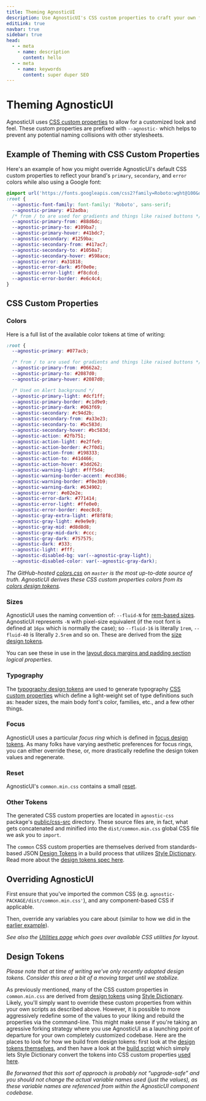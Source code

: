 ```yaml
---
title: Theming AgnosticUI
description: Use AgnosticUI's CSS custom properties to craft your own flexible design systems
editLink: true
navbar: true
sidebar: true
head:
  - - meta
    - name: description
      content: hello
  - - meta
    - name: keywords
      content: super duper SEO
---
```


# Theming AgnosticUI

AgnosticUI uses [CSS custom properties](https://developer.mozilla.org/en-US/docs/Web/CSS/Using_CSS_custom_properties) to allow for a customized look and feel. These custom properties are prefixed with `--agnostic-` which helps to prevent any potential naming collisions with other stylesheets.

## Example of Theming with CSS Custom Properties

Here's an example of how you might override AgnosticUI's default CSS custom properties to reflect your brand's `primary`, `secondary`, and `error` colors while also using a Google font:

```css
@import url('https://fonts.googleapis.com/css2?family=Roboto:wght@100&display=swap');
:root {
  --agnostic-font-family: font-family: 'Roboto', sans-serif;
  --agnostic-primary: #12adba;
  /* from / to are used for gradients and things like raised buttons */
  --agnostic-primary-from: #88d6dc;
  --agnostic-primary-to: #109ba7;
  --agnostic-primary-hover: #41bdc7;
  --agnostic-secondary: #1259ba;
  --agnostic-secondary-from: #417ac7;
  --agnostic-secondary-to: #1050a7;
  --agnostic-secondary-hover: #598ace;
  --agnostic-error: #a31818;
  --agnostic-error-dark: #5f0e0e;
  --agnostic-error-light: #f8cdcd;
  --agnostic-error-border: #e6c4c4;
}
```

## CSS Custom Properties

### Colors

Here is a full list of the available color tokens at time of writing:

```css
:root {
  --agnostic-primary: #077acb;

  /* from / to are used for gradients and things like raised buttons */
  --agnostic-primary-from: #0662a2;
  --agnostic-primary-to: #2087d0;
  --agnostic-primary-hover: #2087d0;

  /* Used on Alert background */
  --agnostic-primary-light: #dcf1ff;
  --agnostic-primary-border: #c1d9e9;
  --agnostic-primary-dark: #063f69;
  --agnostic-secondary: #c94d2b;
  --agnostic-secondary-from: #a33e23;
  --agnostic-secondary-to: #bc583d;
  --agnostic-secondary-hover: #bc583d;
  --agnostic-action: #2fb751;
  --agnostic-action-light: #e2ffe9;
  --agnostic-action-border: #c7f0d1;
  --agnostic-action-from: #198333;
  --agnostic-action-to: #41d466;
  --agnostic-action-hover: #3dd262;
  --agnostic-warning-light: #fff5d4;
  --agnostic-warning-border-accent: #ecd386;
  --agnostic-warning-border: #f0e3b9;
  --agnostic-warning-dark: #634902;
  --agnostic-error: #e02e2e;
  --agnostic-error-dark: #771414;
  --agnostic-error-light: #ffe0e0;
  --agnostic-error-border: #eec8c8;
  --agnostic-gray-extra-light: #f8f8f8;
  --agnostic-gray-light: #e9e9e9;
  --agnostic-gray-mid: #d8d8d8;
  --agnostic-gray-mid-dark: #ccc;
  --agnostic-gray-dark: #757575;
  --agnostic-dark: #333;
  --agnostic-light: #fff;
  --agnostic-disabled-bg: var(--agnostic-gray-light);
  --agnostic-disabled-color: var(--agnostic-gray-dark);
```

_The GitHub-hosted [colors.css](https://github.com/AgnosticUI/agnosticui/blob/master/agnostic-css/public/css-src/colors.css) on `master` is the most up-to-date source of truth. AgnosticUI derives these CSS custom properties colors from its [colors design tokens](https://github.com/AgnosticUI/agnosticui/tree/master/agnostic-css/tokens/colors)._

### Sizes

AgnosticUI uses the naming convention of: `--fluid-N` for [rem-based sizes](https://github.com/AgnosticUI/agnosticui/blob/master/agnostic-css/public/css-src/sizes.css). AgnosticUI represents `-N` with pixel-size equivalent (if the root font is defined at `16px` which is normally the case); so `--fluid-16` is literally `1rem`, `--fluid-40` is literally `2.5rem` and so on. These are derived from the [size design tokens](https://github.com/AgnosticUI/agnosticui/blob/master/agnostic-css/tokens/sizes/sizes.json).

You can see these in use in the [layout docs margins and padding section](https://agnosticui.github.io/agnosticui/docs/utilities.html#margins-and-padding) _logical properties_.

### Typography

The [typography design tokens](https://github.com/AgnosticUI/agnosticui/blob/master/agnostic-css/tokens/typography/typography.json) are used to generate typography [CSS custom properties](https://github.com/AgnosticUI/agnosticui/blob/master/agnostic-css/public/css-src/typography.css#L6) which define a light-weight set of type definitions such as: header sizes, the main body font's color, families, etc., and a few other things.

### Focus

AgnosticUI uses a particular _focus ring_ which is defined in [focus design tokens](https://github.com/AgnosticUI/agnosticui/blob/master/agnostic-css/tokens/focus/focus.json). As many folks have varying aesthetic preferences for focus rings, you can either override these, or, more drastically redefine the design token values and regenerate.

### Reset

AgnosticUI's `common.min.css` contains a small [reset](https://github.com/AgnosticUI/agnosticui/blob/master/agnostic-css/public/css-src/reset.css#L1).


### Other Tokens

The generated CSS custom properties are located in `agnostic-css` package's [public/css-src](https://github.com/AgnosticUI/agnosticui/tree/master/agnostic-css/public/css-src) directory. These source files are, in fact, what gets concatenated and minified into the `dist/common.min.css` global CSS file we ask you to `import`.

<div class="mbe24"></div>

The `common` CSS custom properties are themselves derived from standards-based JSON [Design Tokens](https://www.w3.org/community/design-tokens/) in a build process that utilizes [Style Dictionary](https://github.com/amzn/style-dictionary). Read more about the [design tokens spec here](https://design-tokens.github.io/community-group/format/).

<div class="mbe24"></div>

## Overriding AgnosticUI

First ensure that you've imported the common CSS (e.g. `agnostic-PACKAGE/dist/common.min.css'`), and any component-based CSS if applicable.

<div class="mbe24"></div>

Then, override any variables you care about (similar to how we did in the [earlier example](https://agnosticui.github.io/agnosticui/docs/theming.html#example-of-theming-with-css-custom-properties)).

<div class="mbe24"></div>

_See also the [Utilities page](./utilities) which goes over available CSS utilities for layout._

<div class="mbe24"></div>

## Design Tokens

_Please note that at time of writing we've only recently adopted design tokens. Consider this area a bit of a moving target until we stabilize._

<div class="mbe24"></div>

As previously mentioned, many of the CSS custom properties in `common.min.css` are derived from [design tokens](https://design-tokens.github.io/community-group/format/) using [Style Dictionary](https://github.com/amzn/style-dictionary). Likely, you'll simply want to override these custom properties from within your own scripts as described above. However, it is possible to more aggressively redefine some of the values to your liking and rebuild the properties via the command-line. This might make sense if you're taking an agressive forking strategy where you use AgnosticUI as a launching point of departure for your own completely customized codebase. Here are the places to look for how we build from design tokens: first look at the [design tokens themselves](https://github.com/AgnosticUI/agnosticui/tree/master/agnostic-css/tokens), and then have a look at the [build script](https://github.com/AgnosticUI/agnosticui/blob/master/agnostic-css/package.json#L29) which simply lets Style Dictionary convert the tokens into CSS custom properties [used here](https://github.com/AgnosticUI/agnosticui/blob/master/agnostic-css/public/css-dist/common.concat.css#L116).

<div class="mbe24"></div>

_Be forwarned that this sort of approach is probably not &ldquo;upgrade-safe&rdquo; and you should not change the actual variable names used (just the values), as these variable names are referenced from within the AgnosticUI component codebase._
